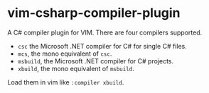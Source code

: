 vim-csharp-compiler-plugin
==========================

A C# compiler plugin for VIM.
There are four compilers supported.
* `csc`  the Microsoft .NET compiler for C# for single C# files.
* `mcs`, the mono equivalent of `csc`.
* `msbuild`, the Microsoft .NET compiler for C# projects.
* `xbuild`, the mono equivalent of `msbuild`.

Load them in vim like `:compiler xbuild`.
